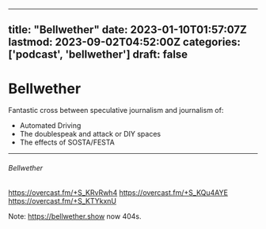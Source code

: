 
---
title: "Bellwether"
date: 2023-01-10T01:57:07Z
lastmod: 2023-09-02T04:52:00Z
categories: ['podcast', 'bellwether']
draft: false
---


# Bellwether
Fantastic cross between speculative journalism and journalism of:

* Automated Driving
* The doublespeak and attack or DIY spaces
* The effects of SOSTA/FESTA

- - -
###### Bellwether

https://overcast.fm/+S_KRvRwh4
https://overcast.fm/+S_KQu4AYE
https://overcast.fm/+S_KTYkxnU

Note: https://bellwether.show now 404s.


<!-- #public #podcast #bellwether -->

<!-- {BearID:DD85F53F-5FD4-43DC-8354-2FC5DA90B9E7-39568-00001AEB5360BE7E} -->
